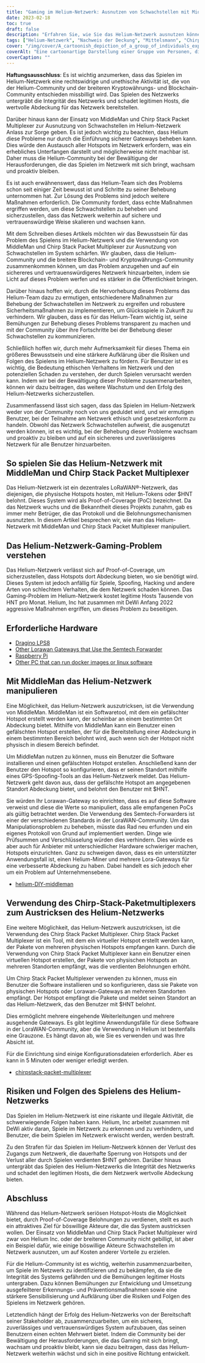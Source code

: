 ```yaml
---
title: "Gaming im Helium-Netzwerk: Ausnutzen von Schwachstellen mit MiddleMan und Chirp Stack Packet Multiplexer"
date: 2023-02-18
toc: true
draft: false
description: "Erfahren Sie, wie Sie das Helium-Netzwerk ausnutzen können, indem Sie Schwachstellen mit MiddleMan und Chirp Stack Packet Multiplexer ausnutzen, und welche Risiken und Konsequenzen dies mit sich bringt."
tags: ["Helium-Netzwerk", "Nachweis der Deckung", "Mittelsmann", "Chirp-Stack-Paket-Multiplexer", "Gaming", "Ausnutzen von Schwachstellen", "LoRaWAN-Netzwerk", "Kryptowährung", "Blockchain", "dezentrales Netzwerk", "Hotspots", "Spoofing", "schummeln", "illegale Aktivität", "Strafen", "Integrität des Netzwerks", "Belohnung", "böswillige Akteure", "Netzwerksicherheit", "legitime Gastgeber"]
cover: "/img/cover/A_cartoonish_depiction_of_a_group_of_individuals_exploiting.png"
coverAlt: "Eine cartoonartige Darstellung einer Gruppe von Personen, die einen Heliumballon ausnutzen, mit einem Bild eines LoRaWAN-Gateways und MiddleMan oder Chirp Stack Packet Multiplexer im Hintergrund."
coverCaption: ""
---
```


**Haftungsausschluss**:
Es ist wichtig anzumerken, dass das Spielen im Helium-Netzwerk eine rechtswidrige und unethische Aktivität ist, die von der Helium-Community und der breiteren Kryptowährungs- und Blockchain-Community entschieden missbilligt wird. Das Spielen des Netzwerks untergräbt die Integrität des Netzwerks und schadet legitimen Hosts, die wertvolle Abdeckung für das Netzwerk bereitstellen.

Darüber hinaus kann der Einsatz von MiddleMan und Chirp Stack Packet Multiplexer zur Ausnutzung von Schwachstellen im Helium-Netzwerk Anlass zur Sorge geben. Es ist jedoch wichtig zu beachten, dass Helium diese Probleme nur durch die Einführung sicherer Gateways beheben kann. Dies würde den Austausch aller Hotspots im Netzwerk erfordern, was ein erhebliches Unterfangen darstellt und möglicherweise nicht machbar ist. Daher muss die Helium-Community bei der Bewältigung der Herausforderungen, die das Spielen im Netzwerk mit sich bringt, wachsam und proaktiv bleiben.

Es ist auch erwähnenswert, dass das Helium-Team sich des Problems schon seit einiger Zeit bewusst ist und Schritte zu seiner Behebung unternommen hat. Zur Lösung des Problems sind jedoch weitere Maßnahmen erforderlich. Die Community fordert, dass echte Maßnahmen ergriffen werden, um diese Schwachstellen zu beheben und sicherzustellen, dass das Netzwerk weiterhin auf sichere und vertrauenswürdige Weise skalieren und wachsen kann.

Mit dem Schreiben dieses Artikels möchten wir das Bewusstsein für das Problem des Spielens im Helium-Netzwerk und die Verwendung von MiddleMan und Chirp Stack Packet Multiplexer zur Ausnutzung von Schwachstellen im System schärfen. Wir glauben, dass die Helium-Community und die breitere Blockchain- und Kryptowährungs-Community zusammenkommen können, um das Problem anzugehen und auf ein sichereres und vertrauenswürdigeres Netzwerk hinzuarbeiten, indem sie Licht auf dieses Problem werfen und es stärker in die Öffentlichkeit bringen.

Darüber hinaus hoffen wir, durch die Hervorhebung dieses Problems das Helium-Team dazu zu ermutigen, entschiedenere Maßnahmen zur Behebung der Schwachstellen im Netzwerk zu ergreifen und robustere Sicherheitsmaßnahmen zu implementieren, um Glücksspiele in Zukunft zu verhindern. Wir glauben, dass es für das Helium-Team wichtig ist, seine Bemühungen zur Behebung dieses Problems transparent zu machen und mit der Community über ihre Fortschritte bei der Behebung dieser Schwachstellen zu kommunizieren.

Schließlich hoffen wir, durch mehr Aufmerksamkeit für dieses Thema ein größeres Bewusstsein und eine stärkere Aufklärung über die Risiken und Folgen des Spielens im Helium-Netzwerk zu fördern. Für Benutzer ist es wichtig, die Bedeutung ethischen Verhaltens im Netzwerk und den potenziellen Schaden zu verstehen, der durch Spielen verursacht werden kann. Indem wir bei der Bewältigung dieser Probleme zusammenarbeiten, können wir dazu beitragen, das weitere Wachstum und den Erfolg des Helium-Netzwerks sicherzustellen.

Zusammenfassend lässt sich sagen, dass das Spielen im Helium-Netzwerk weder von der Community noch von uns geduldet wird, und wir ermutigen Benutzer, bei der Teilnahme am Netzwerk ethisch und gesetzeskonform zu handeln. Obwohl das Netzwerk Schwachstellen aufweist, die ausgenutzt werden können, ist es wichtig, bei der Behebung dieser Probleme wachsam und proaktiv zu bleiben und auf ein sichereres und zuverlässigeres Netzwerk für alle Benutzer hinzuarbeiten.

## So spielen Sie das Helium-Netzwerk mit MiddleMan und Chirp Stack Packet Multiplexer
Das Helium-Netzwerk ist ein dezentrales LoRaWAN®-Netzwerk, das diejenigen, die physische Hotspots hosten, mit Helium-Tokens oder $HNT belohnt. Dieses System wird als Proof-of-Coverage (PoC) bezeichnet. Da das Netzwerk wuchs und die Bekanntheit dieses Projekts zunahm, gab es immer mehr Betrüger, die das Protokoll und die Belohnungsmechanismen ausnutzten. In diesem Artikel besprechen wir, wie man das Helium-Netzwerk mit MiddleMan und Chirp Stack Packet Multiplexer manipuliert.

## Das Helium-Netzwerk-Gaming-Problem verstehen
Das Helium-Netzwerk verlässt sich auf Proof-of-Coverage, um sicherzustellen, dass Hotspots dort Abdeckung bieten, wo sie benötigt wird. Dieses System ist jedoch anfällig für Spiele, Spoofing, Hacking und andere Arten von schlechtem Verhalten, die dem Netzwerk schaden können. Das Gaming-Problem im Helium-Netzwerk kostet legitime Hosts Tausende von HNT pro Monat. Helium, Inc hat zusammen mit DeWi Anfang 2022 aggressive Maßnahmen ergriffen, um dieses Problem zu beseitigen.

## Erforderliche Hardware
- [Dragino LPS8](https://www.ebay.com/sch/i.html?_nkw=dragino+lps8)
- [Other Lorawan Gateways that Use the Semtech Forwarder](https://amzn.to/41bcskb)
- [Raspberry Pi](https://amzn.to/3KjFCYp)
- [Other PC that can run docker images or linux software](https://amzn.to/3YkFhcj)

## Mit MiddleMan das Helium-Netzwerk manipulieren
Eine Möglichkeit, das Helium-Netzwerk auszutricksen, ist die Verwendung von MiddleMan. MiddleMan ist ein Softwaretool, mit dem ein gefälschter Hotspot erstellt werden kann, der scheinbar an einem bestimmten Ort Abdeckung bietet. Mithilfe von MiddleMan kann ein Benutzer einen gefälschten Hotspot erstellen, der für die Bereitstellung einer Abdeckung in einem bestimmten Bereich belohnt wird, auch wenn sich der Hotspot nicht physisch in diesem Bereich befindet.

Um MiddleMan nutzen zu können, muss ein Benutzer die Software installieren und einen gefälschten Hotspot erstellen. Anschließend kann der Benutzer den Hotspot so konfigurieren, dass er seinen Standort mithilfe eines GPS-Spoofing-Tools an das Helium-Netzwerk meldet. Das Helium-Netzwerk geht davon aus, dass der gefälschte Hotspot am angegebenen Standort Abdeckung bietet, und belohnt den Benutzer mit $HNT.

Sie würden Ihr Lorawan-Gateway so einrichten, dass es auf diese Software verweist und diese die Werte so manipuliert, dass alle empfangenen PoCs als gültig betrachtet werden. Die Verwendung des Semtech-Forwarders ist einer der verschiedenen Standards in der LoraWAN-Community. Um das Manipulationsproblem zu beheben, müsste das Rad neu erfunden und ein eigenes Protokoll von Grund auf implementiert werden. Dinge wie Prüfsummen und Verschlüsselung würden dies verhindern. Dies würde es aber auch für Anbieter mit unterschiedlicher Hardware schwieriger machen, Hotspots einzurichten. Ganz zu schweigen davon, dass es ein unterstützter Anwendungsfall ist, einen Helium-Miner und mehrere Lora-Gateways für eine verbesserte Abdeckung zu haben. Dabei handelt es sich jedoch eher um ein Problem auf Unternehmensebene.

 - [helium-DIY-middleman](https://github.com/curiousfokker/helium-DIY-middleman)

## Verwendung des Chirp-Stack-Paketmultiplexers zum Austricksen des Helium-Netzwerks
Eine weitere Möglichkeit, das Helium-Netzwerk auszutricksen, ist die Verwendung des Chirp Stack Packet Multiplexer. Chirp Stack Packet Multiplexer ist ein Tool, mit dem ein virtueller Hotspot erstellt werden kann, der Pakete von mehreren physischen Hotspots empfangen kann. Durch die Verwendung von Chirp Stack Packet Multiplexer kann ein Benutzer einen virtuellen Hotspot erstellen, der Pakete von physischen Hotspots an mehreren Standorten empfängt, was die verdienten Belohnungen erhöht.

Um Chirp Stack Packet Multiplexer verwenden zu können, muss ein Benutzer die Software installieren und so konfigurieren, dass sie Pakete von physischen Hotspots oder Lorawan-Gateways an mehreren Standorten empfängt. Der Hotspot empfängt die Pakete und meldet seinen Standort an das Helium-Netzwerk, das den Benutzer mit $HNT belohnt.

Dies ermöglicht mehrere eingehende Weiterleitungen und mehrere ausgehende Gateways. Es gibt legitime Anwendungsfälle für diese Software in der LoraWAN-Community, aber die Verwendung in Helium ist bestenfalls eine Grauzone. Es hängt davon ab, wie Sie es verwenden und was Ihre Absicht ist.

Für die Einrichtung sind einige Konfigurationsdateien erforderlich. Aber es kann in 5 Minuten oder weniger erledigt werden.
- [chirpstack-packet-multiplexer](https://github.com/brocaar/chirpstack-packet-multiplexer)


## Risiken und Folgen des Spielens des Helium-Netzwerks
Das Spielen im Helium-Netzwerk ist eine riskante und illegale Aktivität, die schwerwiegende Folgen haben kann. Helium, Inc arbeitet zusammen mit DeWi aktiv daran, Spiele im Netzwerk zu erkennen und zu verhindern, und Benutzer, die beim Spielen im Netzwerk erwischt werden, werden bestraft.

Zu den Strafen für das Spielen im Helium-Netzwerk können der Verlust des Zugangs zum Netzwerk, die dauerhafte Sperrung von Hotspots und der Verlust aller durch Spielen verdienten $HNT gehören. Darüber hinaus untergräbt das Spielen des Helium-Netzwerks die Integrität des Netzwerks und schadet den legitimen Hosts, die dem Netzwerk wertvolle Abdeckung bieten.

## Abschluss
Während das Helium-Netzwerk seriösen Hotspot-Hosts die Möglichkeit bietet, durch Proof-of-Coverage Belohnungen zu verdienen, stellt es auch ein attraktives Ziel für böswillige Akteure dar, die das System austricksen wollen. Der Einsatz von MiddleMan und Chirp Stack Packet Multiplexer wird zwar von Helium Inc. oder der breiteren Community nicht gebilligt, ist aber ein Beispiel dafür, wie einige böswillige Akteure Schwachstellen im Netzwerk ausnutzen, um auf Kosten anderer Vorteile zu erzielen.

Für die Helium-Community ist es wichtig, weiterhin zusammenzuarbeiten, um Spiele im Netzwerk zu identifizieren und zu bekämpfen, da sie die Integrität des Systems gefährden und die Bemühungen legitimer Hosts untergraben. Dazu können Bemühungen zur Entwicklung und Umsetzung ausgefeilterer Erkennungs- und Präventionsmaßnahmen sowie eine stärkere Sensibilisierung und Aufklärung über die Risiken und Folgen des Spielens im Netzwerk gehören.

Letztendlich hängt der Erfolg des Helium-Netzwerks von der Bereitschaft seiner Stakeholder ab, zusammenzuarbeiten, um ein sicheres, zuverlässiges und vertrauenswürdiges System aufzubauen, das seinen Benutzern einen echten Mehrwert bietet. Indem die Community bei der Bewältigung der Herausforderungen, die das Gaming mit sich bringt, wachsam und proaktiv bleibt, kann sie dazu beitragen, dass das Helium-Netzwerk weiterhin wächst und sich in eine positive Richtung entwickelt.
